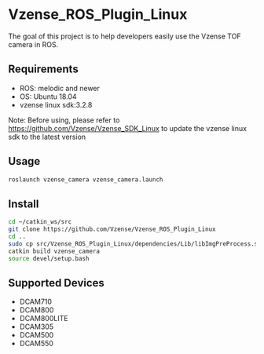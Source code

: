 # Vzense_ROS_Plugin_Linux
The goal of this project is to help developers easily use the Vzense TOF camera in ROS.

## Requirements

- ROS: melodic and newer
- OS: Ubuntu 18.04
- vzense linux sdk:3.2.8

Note: Before using, please refer to https://github.com/Vzense/Vzense_SDK_Linux to update the vzense linux sdk to the latest version

## Usage 

```bash
roslaunch vzense_camera vzense_camera.launch
```

## Install

```bash
cd ~/catkin_ws/src
git clone https://github.com/Vzense/Vzense_ROS_Plugin_Linux
cd ..
sudo cp src/Vzense_ROS_Plugin_Linux/dependencies/Lib/libImgPreProcess.so /usr/lib
catkin build vzense_camera
source devel/setup.bash
```
## Supported Devices

- DCAM710
- DCAM800
- DCAM800LITE
- DCAM305
- DCAM500
- DCAM550

